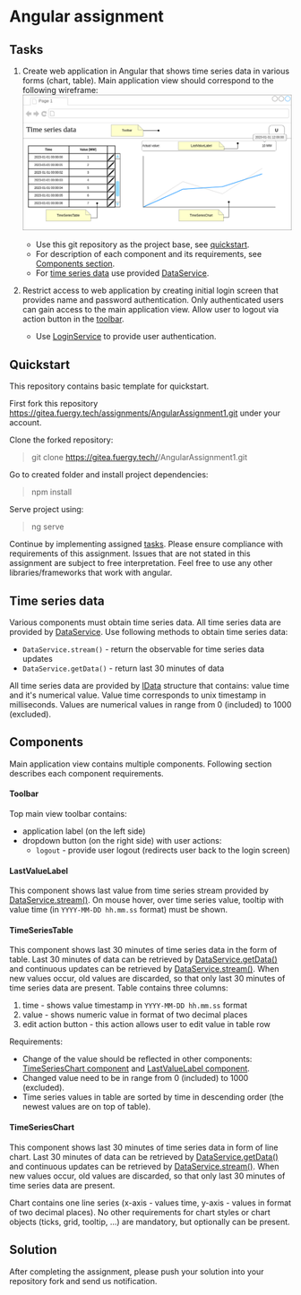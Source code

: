 # Angular assignment

## Tasks
1) Create web application in Angular that shows time series data in various forms (chart, table). 
   Main application view should correspond to the following wireframe:
   ![Wireframe](images/wireframe.png "Wireframe")

    * Use this git repository as the project base, see [quickstart](#quickstart).
    * For description of each component and its requirements, see [Components section](#components).
    * For [time series data](#time-series-data) use provided [DataService](./src/app/data.service.ts).


2) Restrict access to web application by creating initial login screen that provides name and password authentication. 
   Only authenticated users can gain access to the main application view. Allow user to logout via action button in the [toolbar](#toolbar).
    * Use [LoginService](./src/app/login.service.ts) to provide user authentication.

## Quickstart
This repository contains basic template for quickstart.

First fork this repository https://gitea.fuergy.tech/assignments/AngularAssignment1.git under your account.

Clone the forked repository:
> git clone https://gitea.fuergy.tech/<username>/AngularAssignment1.git

Go to created folder and install project dependencies:
> npm install

Serve project using:
> ng serve

Continue by implementing assigned [tasks](#tasks). Please ensure compliance with requirements of this assignment. Issues that are not stated in this assignment are subject to free interpretation.
Feel free to use any other libraries/frameworks that work with angular.

## Time series data
Various components must obtain time series data. All time series data are provided by [DataService](./src/app/data.service.ts).
Use following methods to obtain time series data:
- `DataService.stream()` - return the observable for time series data updates
- `DataService.getData()` - return last 30 minutes of data

All time series data are provided by [IData](./src/app/interface.ts) structure that contains: value time and it's numerical value.
Value time corresponds to unix timestamp in milliseconds. Values are numerical values in range from 0 (included) to 1000 (excluded).

## Components
Main application view contains multiple components. Following section describes each component requirements.

#### Toolbar
Top main view toolbar contains:
* application label (on the left side)
* dropdown button (on the right side) with user actions:
    - `logout` - provide user logout (redirects user back to the login screen)

#### LastValueLabel
This component shows last value from time series stream provided by [DataService.stream()](./src/app/data.service.ts).
On mouse hover, over time series value, tooltip with value time (in `YYYY-MM-DD hh.mm.ss` format) must be shown.

#### TimeSeriesTable
This component shows last 30 minutes of time series data in the form of table. Last 30 minutes of data can be retrieved by [DataService.getData()](./src/app/data.service.ts) and continuous updates can be retrieved by [DataService.stream()](./src/app/data.service.ts).
When new values occur, old values are discarded, so that only last 30 minutes of time series data are present.
Table contains three columns:
1. time - shows value timestamp in `YYYY-MM-DD hh.mm.ss` format
2. value - shows numeric value in format of two decimal places 
3. edit action button - this action allows user to edit value in table row

Requirements:
* Change of the value should be reflected in other components: [TimeSeriesChart component](#timeserieschart) and [LastValueLabel component](#LastValueLabel).
* Changed value need to be in range from 0 (included) to 1000 (excluded).
* Time series values in table are sorted by time in descending order (the newest values are on top of table).

#### TimeSeriesChart
This component shows last 30 minutes of time series data in form of line chart. Last 30 minutes of data can be retrieved by [DataService.getData()](./src/app/data.service.ts) and continuous updates can be retrieved by [DataService.stream()](./src/app/data.service.ts).
When new values occur, old values are discarded, so that only last 30 minutes of time series data are present.

Chart contains one line series (x-axis - values time, y-axis - values in format of two decimal places).
No other requirements for chart styles or chart objects (ticks, grid, tooltip, ...) are mandatory, but optionally can be present.

## Solution
After completing the assignment, please push your solution into your repository fork and send us notification.
